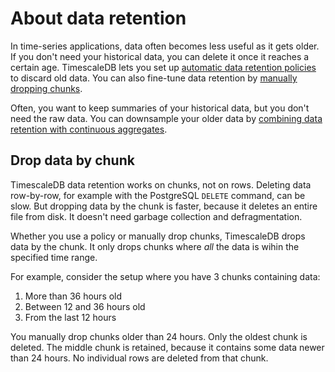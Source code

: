 # About data retention
In time-series applications, data often becomes less useful as it gets older. If
you don't need your historical data, you can delete it once it reaches a certain
age. TimescaleDB lets you set up
[automatic data retention policies][retention-policy] to discard old data. You
can also fine-tune data retention by [manually dropping chunks][manual-drop].

Often, you want to keep summaries of your historical data, but you don't need
the raw data. You can downsample your older data by
[combining data retention with continuous aggregates][retention-with-caggs].

## Drop data by chunk
TimescaleDB data retention works on chunks, not on rows. Deleting data
row-by-row, for example with the PostgreSQL `DELETE` command, can be slow. But
dropping data by the chunk is faster, because it deletes an entire file from
disk. It doesn't need garbage collection and defragmentation.

Whether you use a policy or manually drop chunks, TimescaleDB drops data by the
chunk. It only drops chunks where _all_ the data is wihin the specified time
range.

For example, consider the setup where you have 3 chunks containing data:
1.  More than 36 hours old
1.  Between 12 and 36 hours old
1.  From the last 12 hours

You manually drop chunks older than 24 hours. Only the oldest chunk is deleted.
The middle chunk is retained, because it contains some data newer than 24 hours.
No individual rows are deleted from that chunk.

[manual-drop]: /how-to-guides/data-retention/manually-drop-chunks/
[retention-policy]: /how-to-guides/data-retention/create-a-retention-policy/
[retention-with-caggs]: /how-to-guides/data-retention/data-retention-with-continuous-aggregates/
